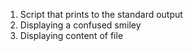 1. Script that prints to the standard output
1. Displaying a confused smiley
2. Displaying content of file
